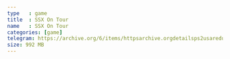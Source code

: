 ```yaml
---
type   : game
title  : SSX On Tour
name   : SSX On Tour
categories: [game]
telegram: https://archive.org/6/items/httpsarchive.orgdetailsps2usaredump3/SSX%20On%20Tour.7z
size: 992 MB
---
```




